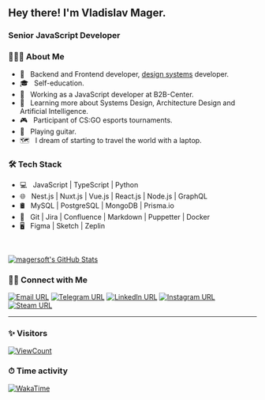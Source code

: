 ## Hey there! I'm Vladislav Mager.
### Senior JavaScript Developer

### 👨🏻‍💻 About Me

- 🤔 &nbsp; Backend and Frontend developer, [design systems](https://cds.b2b-center.ru/) developer.
- 🎓 &nbsp; Self-education.
- 💼 &nbsp; Working as a JavaScript developer at B2B-Center.
- 🌱 &nbsp; Learning more about Systems Design, Architecture Design and Artificial Intelligence.
- 🎮 &nbsp; Participant of CS:GO esports tournaments.
- 🎸 &nbsp; Playing guitar.
- 🗺 &nbsp; I dream of starting to travel the world with a laptop.

### 🛠 Tech Stack

- 💻 &nbsp; JavaScript | TypeScript | Python
- 🌐 &nbsp; Nest.js | Nuxt.js | Vue.js | React.js | Node.js | GraphQL
- 🛢 &nbsp; MySQL | PostgreSQL | MongoDB | Prisma.io
- 🔧 &nbsp; Git | Jira | Confluence | Markdown | Puppetter | Docker
- 🖥 &nbsp; Figma | Sketch | Zeplin

<br/>

[![magersoft's GitHub Stats](https://github-readme-stats.vercel.app/api?username=magersoft&show_icons=true&theme=radical)](https://github.com/magersoft)

### 🤝🏻 Connect with Me

[![Email URL](https://img.shields.io/twitter/url?label=email&logo=gmail&style=social&url=http%3A%2F%2Fmailto%3Amagervlad%40yandex.ru)](mailto:magervlad@yandex.ru)
[![Telegram URL](https://img.shields.io/twitter/url?label=Telegram&logo=telegram&style=social&url=https%3A%2F%2Ft.me%2Fmagersoft)](https://t.me/magersoft)
[![LinkedIn URL](https://img.shields.io/twitter/url?label=LinkedIn&logo=linkedin&style=social&url=https%3A%2F%2Fwww.linkedin.com%2Fin%2Fvladislav-mager-74231a198)](https://www.linkedin.com/in/magersoft/)
[![Instagram URL](https://img.shields.io/twitter/url?label=Instagram&logo=Instagram&style=social&url=https%3A%2F%2Finstagram.com%2Fmagersoft)](https://instagram.com/magersoft)
[![Steam URL](https://img.shields.io/twitter/url?label=Steam&logo=steam&style=social&url=https%3A%2F%2Fsteamcommunity.com%2Fid%2Fmagesoft)](https://steamcommunity.com/id/magersoft)

---

### ✨ Visitors
[![ViewCount](https://views.whatilearened.today/views/github/magersoft/magersoft.svg)](https://github.com/magersoft/)

### ⏱ Time activity
[![WakaTime](https://img.shields.io/badge/waka-activity-lightgrey)](https://wakatime.com/@magersoft)
